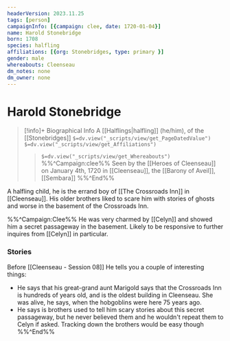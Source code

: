 ```yaml
---
headerVersion: 2023.11.25
tags: [person]
campaignInfo: [{campaign: clee, date: 1720-01-04}]
name: Harold Stonebridge
born: 1708
species: halfling
affiliations: [{org: Stonebridges, type: primary }]
gender: male
whereabouts: Cleenseau
dm_notes: none
dm_owner: none
---
```

# Harold Stonebridge
>[!info]+ Biographical Info
> A [[Halflings|halfling]] (he/him), of the [[Stonebridges]]
> `$=dv.view("_scripts/view/get_PageDatedValue")`
> `$=dv.view("_scripts/view/get_Affiliations")`
>> `$=dv.view("_scripts/view/get_Whereabouts")`
>> %%^Campaign:clee%% Seen by the [[Heroes of Cleenseau]] on January 4th, 1720 in [[Cleenseau]], the [[Barony of Aveil]], [[Sembara]] %%^End%%

A halfling child, he is the errand boy of [[The Crossroads Inn]] in [[Cleenseau]]. His older brothers liked to scare him with stories of ghosts and worse in the basement of the Crossroads Inn. 

%%^Campaign:Clee%%
He was very charmed by [[Celyn]] and showed him a secret passageway in the basement. Likely to be responsive to further inquires from [[Celyn]] in particular.

### Stories
Before [[Cleenseau - Session 08]] He tells you a couple of interesting things:

- He says that his great-grand aunt Marigold says that the Crossroads Inn is hundreds of years old, and is the oldest building in Cleenseau. She was alive, he says, when the hobgoblins were here 75 years ago.
- He says is brothers used to tell him scary stories about this secret passageway, but he never believed them and he wouldn't repeat them to Celyn if asked. Tracking down the brothers would be easy though
%%^End%%
